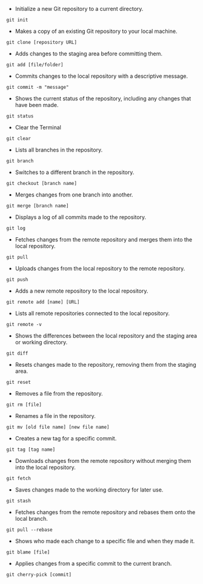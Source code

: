 + Initialize a new Git repository to a current directory.
```
git init
```
+ Makes a copy of an existing Git repository to your local machine.
```
git clone [repository URL]
```
+ Adds changes to the staging area before committing them.
```
git add [file/folder]
```
+ Commits changes to the local repository with a descriptive message.
```
git commit -m "message"
```
+ Shows the current status of the repository, including any changes that have been made.
```
git status
```
+ Clear the Terminal
```
git clear
```
+ Lists all branches in the repository.
```
git branch
```
+ Switches to a different branch in the repository.
```
git checkout [branch name]
```
+ Merges changes from one branch into another.
```
git merge [branch name]
```
+ Displays a log of all commits made to the repository.
```
git log
```
+ Fetches changes from the remote repository and merges them into the local repository.
```
git pull
```
+ Uploads changes from the local repository to the remote repository.
```
git push
```
+ Adds a new remote repository to the local repository.
``` 
git remote add [name] [URL]
```
+ Lists all remote repositories connected to the local repository.
```
git remote -v
```
+ Shows the differences between the local repository and the staging area or working directory.
```
git diff
```
+ Resets changes made to the repository, removing them from the staging area.
```
git reset
```
+ Removes a file from the repository.
```
git rm [file]
```
+ Renames a file in the repository.
```
git mv [old file name] [new file name]
```
+ Creates a new tag for a specific commit.
```
git tag [tag name]
```
+ Downloads changes from the remote repository without merging them into the local repository.
```
git fetch
```
+ Saves changes made to the working directory for later use.
```
git stash
```
+ Fetches changes from the remote repository and rebases them onto the local branch.
```
git pull --rebase
```
+ Shows who made each change to a specific file and when they made it.
```
git blame [file]
```
+ Applies changes from a specific commit to the current branch.
```
git cherry-pick [commit]
```
